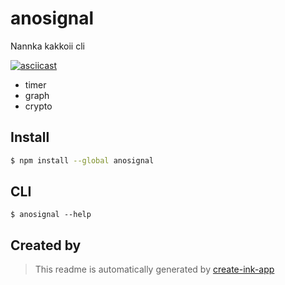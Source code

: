 # anosignal

Nannka kakkoii cli

[![asciicast](https://asciinema.org/a/w1uickh4DWUf24NHucKk3yVIL.svg)](https://asciinema.org/a/w1uickh4DWUf24NHucKk3yVIL)

- timer
- graph
- crypto

## Install

```bash
$ npm install --global anosignal
```

## CLI

```
$ anosignal --help
```

## Created by

> This readme is automatically generated by [create-ink-app](https://github.com/vadimdemedes/create-ink-app)
